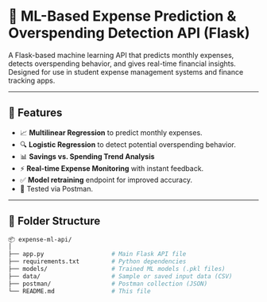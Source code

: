 # 🧠 ML-Based Expense Prediction & Overspending Detection API (Flask)

A Flask-based machine learning API that predicts monthly expenses, detects overspending behavior, and gives real-time financial insights. Designed for use in student expense management systems and finance tracking apps.

---

## 🚀 Features

- 📈 **Multilinear Regression** to predict monthly expenses.
- 🔍 **Logistic Regression** to detect potential overspending behavior.
- 📊 **Savings vs. Spending Trend Analysis**
- ⚡ **Real-time Expense Monitoring** with instant feedback.
- ✅ **Model retraining** endpoint for improved accuracy.
- 🧪 Tested via Postman.

---

## 📁 Folder Structure

```bash
📦 expense-ml-api/
│
├── app.py                   # Main Flask API file
├── requirements.txt         # Python dependencies
├── models/                  # Trained ML models (.pkl files)
├── data/                    # Sample or saved input data (CSV)
├── postman/                 # Postman collection (JSON)
└── README.md                # This file

